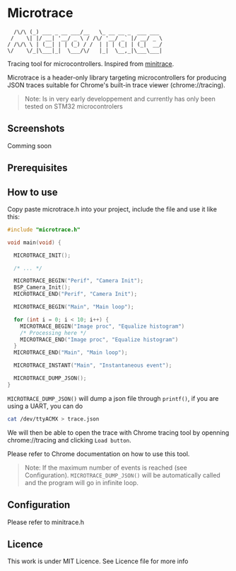 # Microtrace

```
  /\/\ (_) ___ _ __ ___/__   \_ __ __ _  ___ ___ 
 /    \| |/ __| '__/ _ \ / /\/ '__/ _` |/ __/ _ \
/ /\/\ \ | (__| | | (_) / /  | | | (_| | (_|  __/
\/    \/_|\___|_|  \___/\/   |_|  \__,_|\___\___|

```

Tracing tool for microcontrollers. Inspired from [minitrace](https://github.com/hrydgard/minitrace). 

Microtrace is a header-only library targeting microcontrollers for producing JSON traces suitable for Chrome's built-in trace viewer (chrome://tracing).

> Note: Is in very early developpement and currently has only been tested on STM32 microcontrolers

## Screenshots

Comming soon

## Prerequisites




## How to use 

Copy paste microtrace.h into your project, include the file and use it like this:

```c
#include "microtrace.h"

void main(void) {

  MICROTRACE_INIT();

  /* ... */

  MICROTRACE_BEGIN("Perif", "Camera Init");
  BSP_Camera_Init();
  MICROTRACE_END("Perif", "Camera Init");

  MICROTRACE_BEGIN("Main", "Main loop");

  for (int i = 0; i < 10; i++) {
    MICROTRACE_BEGIN("Image proc", "Equalize histogram")
    /* Processing here */
    MICROTRACE_END("Image proc", "Equalize histogram")
  }
  MICROTRACE_END("Main", "Main loop");

  MICROTRACE_INSTANT("Main", "Instantaneous event");

  MICROTRACE_DUMP_JSON();
}

```

`MICROTRACE_DUMP_JSON()` will dump a json file through `printf()`, if you are using a UART, you can do 

```sh
cat /dev/ttyACMX > trace.json
```

We will then be able to open the trace with Chrome tracing tool by openning chrome://tracing and clicking `Load button`.

Please refer to Chrome documentation on how to use this tool.

> Note: If the maximum number of events is reached (see Configuration). `MICROTRACE_DUMP_JSON()` will be automatically called and the program will go in infinite loop.

## Configuration 

Please refer to minitrace.h 

## Licence 

This work is under MIT Licence. See Licence file for more info
